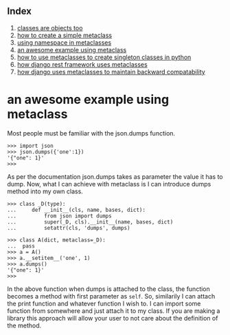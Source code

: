 ## Index
1. [classes are objects too](https://github.com/vimarshc/metaclass-talk/blob/master/I/README.md) 
2. [how to create a simple metaclass](https://github.com/vimarshc/metaclass-talk/blob/master/II/README.md) 
3. [using namespace in metaclasses](https://github.com/vimarshc/metaclass-talk/blob/master/III/README.md) 
4. [an awesome example using metaclass](https://github.com/vimarshc/metaclass-talk/blob/master/IV/README.md) 
5. [how to use metaclasses to create singleton classes in python](https://github.com/vimarshc/metaclass-talk/blob/master/V/README.md) 
6. [how django rest framework uses metaclasses](https://github.com/vimarshc/metaclass-talk/blob/master/VI/README.md) 
7. [how django uses metaclasses to maintain backward compatability](https://github.com/vimarshc/metaclass-talk/blob/master/VII/README.md) 


# an awesome example using metaclass


Most people must be familiar with the json.dumps function. 

```
>>> import json
>>> json.dumps({'one':1})
'{"one": 1}'
>>> 

```
As per the documentation json.dumps takes as parameter the value it has to dump.
Now, what I can achieve with metaclass is I can introduce dumps method into my own class. 

```
>>> class _D(type):
...     def __init__(cls, name, bases, dict):
...         from json import dumps 
...         super(_D, cls).__init__(name, bases, dict)
...         setattr(cls, 'dumps', dumps)

>>> class A(dict, metaclass=_D):
...  pass
>>> a = A()
>>> a.__setitem__('one', 1)
>>> a.dumps()
'{"one": 1}'
>>> 

```

In the above function when dumps is attached to the class, the function becomes a method with first parameter as `self`. So, similarily I can attach the print function and whatever function I wish to. I can import some function from somewhere and just attach it to my class. If you are making a library this approach will allow your user to not care about the definition of the method. 
